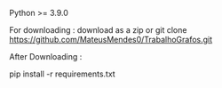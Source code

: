 Python >= 3.9.0

For downloading :
  download as a zip or
  git clone https://github.com/MateusMendes0/TrabalhoGrafos.git

After Downloading :

pip install -r requirements.txt
